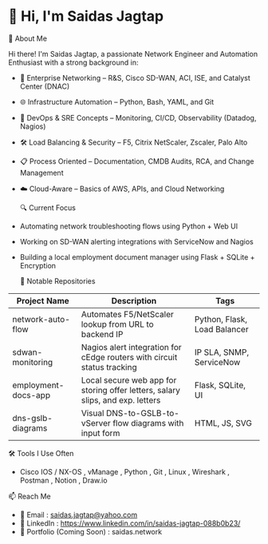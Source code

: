 # 👋 Hi, I'm Saidas Jagtap

  📌 About Me

Hi there! I'm Saidas Jagtap, a passionate Network Engineer and Automation Enthusiast with a strong background in:

- 🔧  Enterprise Networking  – R&S, Cisco SD-WAN, ACI, ISE, and Catalyst Center (DNAC)
- 🌐  Infrastructure Automation  – Python, Bash, YAML, and Git
- 🔄  DevOps & SRE Concepts  – Monitoring, CI/CD, Observability (Datadog, Nagios)
- 🛠️  Load Balancing & Security  – F5, Citrix NetScaler, Zscaler, Palo Alto
- 📋  Process Oriented  – Documentation, CMDB Audits, RCA, and Change Management
- ☁️  Cloud-Aware  – Basics of AWS, APIs, and Cloud Networking

  🔍 Current Focus

- Automating network troubleshooting flows using Python + Web UI
- Working on SD-WAN alerting integrations with ServiceNow and Nagios
- Building a local  employment document manager  using Flask + SQLite + Encryption

  📂 Notable Repositories

| Project Name          | Description                                                                    | Tags                         |
| --------------------- | ------------------------------------------------------------------------------ | ---------------------------- |
| network-auto-flow   | Automates F5/NetScaler lookup from URL to backend IP                           | Python, Flask, Load Balancer |
| sdwan-monitoring    | Nagios alert integration for cEdge routers with circuit status tracking        | IP SLA, SNMP, ServiceNow     |
| employment-docs-app | Local secure web app for storing offer letters, salary slips, and exp. letters | Flask, SQLite, UI            |
| dns-gslb-diagrams   | Visual DNS-to-GSLB-to-vServer flow diagrams with input form                    | HTML, JS, SVG                |


  🛠 Tools I Use Often

-  Cisco IOS / NX-OS ,  vManage ,  Python ,  Git ,  Linux ,  Wireshark ,  Postman ,  Notion ,  Draw.io 

  📫 Reach Me

- 📧  Email : saidas.jagtap@yahoo.com
- 💼  LinkedIn : https://www.linkedin.com/in/saidas-jagtap-088b0b23/
- 🧠  Portfolio (Coming Soon) : saidas.network
